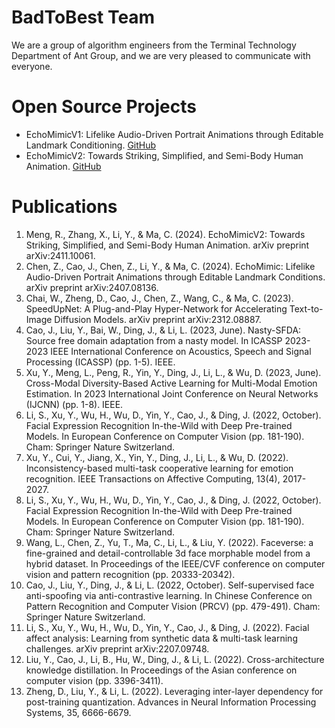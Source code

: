 # BadToBest Team
We are a group of algorithm engineers from the Terminal Technology Department of Ant Group, and we are very pleased to communicate with everyone.

# Open Source Projects
* EchoMimicV1: Lifelike Audio-Driven Portrait Animations through Editable Landmark Conditioning. [GitHub](https://github.com/antgroup/echomimic)
* EchoMimicV2: Towards Striking, Simplified, and Semi-Body Human Animation. [GitHub](https://github.com/antgroup/echomimic_v2)

# Publications
1. Meng, R., Zhang, X., Li, Y., & Ma, C. (2024). EchoMimicV2: Towards Striking, Simplified, and Semi-Body Human Animation. arXiv preprint arXiv:2411.10061.
2. Chen, Z., Cao, J., Chen, Z., Li, Y., & Ma, C. (2024). EchoMimic: Lifelike Audio-Driven Portrait Animations through Editable Landmark Conditions. arXiv preprint arXiv:2407.08136.
3. Chai, W., Zheng, D., Cao, J., Chen, Z., Wang, C., & Ma, C. (2023). SpeedUpNet: A Plug-and-Play Hyper-Network for Accelerating Text-to-Image Diffusion Models. arXiv preprint arXiv:2312.08887.
4. Cao, J., Liu, Y., Bai, W., Ding, J., & Li, L. (2023, June). Nasty-SFDA: Source free domain adaptation from a nasty model. In ICASSP 2023-2023 IEEE International Conference on Acoustics, Speech and Signal Processing (ICASSP) (pp. 1-5). IEEE.
5. Xu, Y., Meng, L., Peng, R., Yin, Y., Ding, J., Li, L., & Wu, D. (2023, June). Cross-Modal Diversity-Based Active Learning for Multi-Modal Emotion Estimation. In 2023 International Joint Conference on Neural Networks (IJCNN) (pp. 1-8). IEEE.
6. Li, S., Xu, Y., Wu, H., Wu, D., Yin, Y., Cao, J., & Ding, J. (2022, October). Facial Expression Recognition In-the-Wild with Deep Pre-trained Models. In European Conference on Computer Vision (pp. 181-190). Cham: Springer Nature Switzerland.
7. Xu, Y., Cui, Y., Jiang, X., Yin, Y., Ding, J., Li, L., & Wu, D. (2022). Inconsistency-based multi-task cooperative learning for emotion recognition. IEEE Transactions on Affective Computing, 13(4), 2017-2027.
8. Li, S., Xu, Y., Wu, H., Wu, D., Yin, Y., Cao, J., & Ding, J. (2022, October). Facial Expression Recognition In-the-Wild with Deep Pre-trained Models. In European Conference on Computer Vision (pp. 181-190). Cham: Springer Nature Switzerland.
9. Wang, L., Chen, Z., Yu, T., Ma, C., Li, L., & Liu, Y. (2022). Faceverse: a fine-grained and detail-controllable 3d face morphable model from a hybrid dataset. In Proceedings of the IEEE/CVF conference on computer vision and pattern recognition (pp. 20333-20342).
10. Cao, J., Liu, Y., Ding, J., & Li, L. (2022, October). Self-supervised face anti-spoofing via anti-contrastive learning. In Chinese Conference on Pattern Recognition and Computer Vision (PRCV) (pp. 479-491). Cham: Springer Nature Switzerland.
11. Li, S., Xu, Y., Wu, H., Wu, D., Yin, Y., Cao, J., & Ding, J. (2022). Facial affect analysis: Learning from synthetic data & multi-task learning challenges. arXiv preprint arXiv:2207.09748.
12. Liu, Y., Cao, J., Li, B., Hu, W., Ding, J., & Li, L. (2022). Cross-architecture knowledge distillation. In Proceedings of the Asian conference on computer vision (pp. 3396-3411).
13. Zheng, D., Liu, Y., & Li, L. (2022). Leveraging inter-layer dependency for post-training quantization. Advances in Neural Information Processing Systems, 35, 6666-6679.

